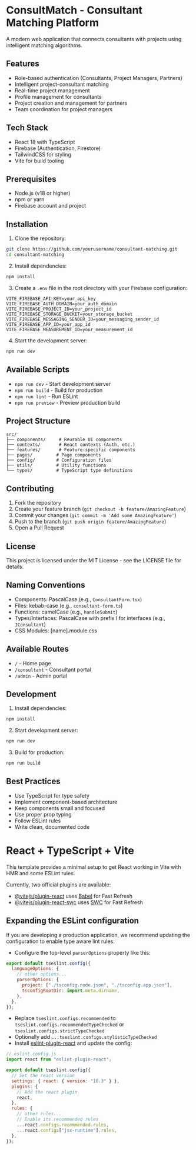 # ConsultMatch - Consultant Matching Platform

A modern web application that connects consultants with projects using intelligent matching algorithms.

## Features

- Role-based authentication (Consultants, Project Managers, Partners)
- Intelligent project-consultant matching
- Real-time project management
- Profile management for consultants
- Project creation and management for partners
- Team coordination for project managers

## Tech Stack

- React 18 with TypeScript
- Firebase (Authentication, Firestore)
- TailwindCSS for styling
- Vite for build tooling

## Prerequisites

- Node.js (v18 or higher)
- npm or yarn
- Firebase account and project

## Installation

1. Clone the repository:

```bash
git clone https://github.com/yourusername/consultant-matching.git
cd consultant-matching
```

2. Install dependencies:

```bash
npm install
```

3. Create a `.env` file in the root directory with your Firebase configuration:

```env
VITE_FIREBASE_API_KEY=your_api_key
VITE_FIREBASE_AUTH_DOMAIN=your_auth_domain
VITE_FIREBASE_PROJECT_ID=your_project_id
VITE_FIREBASE_STORAGE_BUCKET=your_storage_bucket
VITE_FIREBASE_MESSAGING_SENDER_ID=your_messaging_sender_id
VITE_FIREBASE_APP_ID=your_app_id
VITE_FIREBASE_MEASUREMENT_ID=your_measurement_id
```

4. Start the development server:

```bash
npm run dev
```

## Available Scripts

- `npm run dev` - Start development server
- `npm run build` - Build for production
- `npm run lint` - Run ESLint
- `npm run preview` - Preview production build

## Project Structure

```
src/
├── components/     # Reusable UI components
├── contexts/       # React contexts (Auth, etc.)
├── features/       # Feature-specific components
├── pages/         # Page components
├── config/        # Configuration files
├── utils/         # Utility functions
└── types/         # TypeScript type definitions
```

## Contributing

1. Fork the repository
2. Create your feature branch (`git checkout -b feature/AmazingFeature`)
3. Commit your changes (`git commit -m 'Add some AmazingFeature'`)
4. Push to the branch (`git push origin feature/AmazingFeature`)
5. Open a Pull Request

## License

This project is licensed under the MIT License - see the LICENSE file for details.

## Naming Conventions

- Components: PascalCase (e.g., `ConsultantForm.tsx`)
- Files: kebab-case (e.g., `consultant-form.ts`)
- Functions: camelCase (e.g., `handleSubmit`)
- Types/Interfaces: PascalCase with prefix I for interfaces (e.g., `IConsultant`)
- CSS Modules: [name].module.css

## Available Routes

- `/` - Home page
- `/consultant` - Consultant portal
- `/admin` - Admin portal

## Development

1. Install dependencies:

```bash
npm install
```

2. Start development server:

```bash
npm run dev
```

3. Build for production:

```bash
npm run build
```

## Best Practices

- Use TypeScript for type safety
- Implement component-based architecture
- Keep components small and focused
- Use proper prop typing
- Follow ESLint rules
- Write clean, documented code

# React + TypeScript + Vite

This template provides a minimal setup to get React working in Vite with HMR and some ESLint rules.

Currently, two official plugins are available:

- [@vitejs/plugin-react](https://github.com/vitejs/vite-plugin-react/blob/main/packages/plugin-react/README.md) uses [Babel](https://babeljs.io/) for Fast Refresh
- [@vitejs/plugin-react-swc](https://github.com/vitejs/vite-plugin-react-swc) uses [SWC](https://swc.rs/) for Fast Refresh

## Expanding the ESLint configuration

If you are developing a production application, we recommend updating the configuration to enable type aware lint rules:

- Configure the top-level `parserOptions` property like this:

```js
export default tseslint.config({
  languageOptions: {
    // other options...
    parserOptions: {
      project: ["./tsconfig.node.json", "./tsconfig.app.json"],
      tsconfigRootDir: import.meta.dirname,
    },
  },
});
```

- Replace `tseslint.configs.recommended` to `tseslint.configs.recommendedTypeChecked` or `tseslint.configs.strictTypeChecked`
- Optionally add `...tseslint.configs.stylisticTypeChecked`
- Install [eslint-plugin-react](https://github.com/jsx-eslint/eslint-plugin-react) and update the config:

```js
// eslint.config.js
import react from "eslint-plugin-react";

export default tseslint.config({
  // Set the react version
  settings: { react: { version: "18.3" } },
  plugins: {
    // Add the react plugin
    react,
  },
  rules: {
    // other rules...
    // Enable its recommended rules
    ...react.configs.recommended.rules,
    ...react.configs["jsx-runtime"].rules,
  },
});
```
